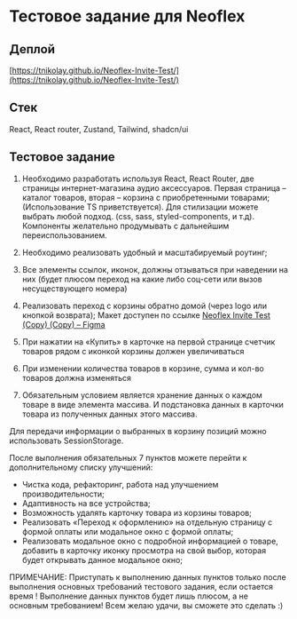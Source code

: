 # Тестовое задание для Neoflex

## Деплой

[https://tnikolay.github.io/Neoflex-Invite-Test/](https://tnikolay.github.io/Neoflex-Invite-Test/)

## Стек

React, React router, Zustand, Tailwind, shadcn/ui

## Тестовое задание

1. Необходимо разработать используя React, React Router, две страницы интернет-магазина
   аудио аксессуаров. Первая страница –каталог товаров, вторая – корзина с приобретенными
   товарами; (Использование TS приветствуется). Для стилизации можете выбрать любой
   подход. (css, sass, styled-components, и т.д). Компоненты желательно продумывать с
   дальнейшим переиспользованием.

2. Необходимо реализовать удобный и масштабируемый роутинг;

3. Все элементы ссылок, иконок, должны отзываться при наведении на них (будет плюсом
   переход на какие либо соц-сети или вызов несуществующего номера)

4. Реализовать переход с корзины обратно домой (через logo или кнопкой возврата);
   Макет доступен по ссылке [Neoflex Invite Test (Copy) (Copy) – Figma](<https://www.figma.com/file/qw44OPediu3iquaSvkLtqa/Neoflex-Invite-Test-(Copy)-(Copy)?type=design&node-id=0-1&mode=design&t=WP7mxDBiy2HmvgZv-0>)

5. При нажатии на «Купить» в карточке на первой странице счетчик товаров рядом с
   иконкой корзины должен увеличиваться

6. При изменении количества товаров в корзине, сумма и кол-во товаров должна изменяться

7. Обязательным условием является хранение данных о каждом товаре в виде элемента массива. И подстановка данных в карточки товара из полученных данных этого массива.

Для передачи информации о выбранных в корзину позиций можно использовать SessionStorage.

После выполнения обязательных 7 пунктов можете перейти к дополнительному списку
улучшений:

- Чистка кода, рефакторинг, работа над улучшением производительности;
- Адаптивность на все устройства;
- Возможность удалять карточку товара из корзины товаров;
- Реализовать «Переход к оформлению» на отдельную страницу с формой оплаты или
  модальное окно с формой оплаты;
- Реализовать модальное окно с подробной информацией о товаре, добавить в карточку
  иконку просмотра на свой выбор, которая будет открывать данное модальное окно;

ПРИМЕЧАНИЕ: Приступать к выполнению данных пунктов только после
выполнения основных требований тестового задания, если остается время !
Выполнение данных пунктов будет лишь плюсом, а не основным
требованием! Всем желаю удачи, вы сможете это сделать :)
